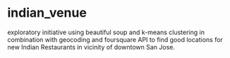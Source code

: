 # indian_venue

exploratory initiative using beautiful soup and k-means clustering in combination with geocoding and foursquare API to find good locations for new Indian Restaurants in vicinity of downtown San Jose.
